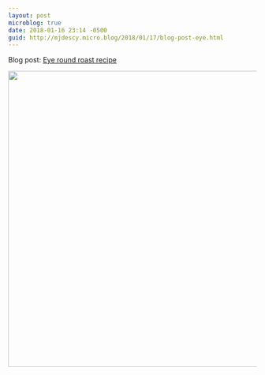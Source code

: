 ```yaml
---
layout: post
microblog: true
date: 2018-01-16 23:14 -0500
guid: http://mjdescy.micro.blog/2018/01/17/blog-post-eye.html
---
```

Blog post: [Eye round roast recipe](https://mjdescy.me/2018/01/17/eye-round-roast-recipe/)

<img src="http://mjdescy.micro.blog/uploads/2018/b03b63a254.jpg" width="600" height="600" />
